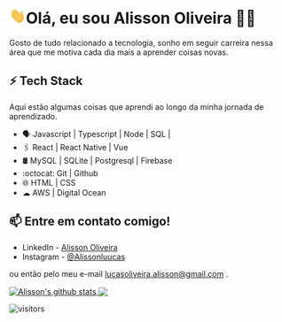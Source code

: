 
# <img src="https://raw.githubusercontent.com/ABSphreak/ABSphreak/master/gifs/Hi.gif" width="30px">Olá, eu sou Alisson Oliveira 👨‍💻

Gosto de tudo relacionado a tecnologia, sonho em seguir carreira nessa área que me motiva cada dia mais a aprender coisas novas.


## ⚡ Tech Stack

Aqui estão algumas coisas que aprendi ao longo da minha jornada de aprendizado.


* 🗣 Javascript | Typescript | Node | SQL | 
* 🖇️ React | React Native | Vue
* 🛢️ MySQL | SQLite | Postgresql | Firebase
* :octocat: Git | Github
* 🌐 HTML | CSS
* ☁ AWS | Digital Ocean 

## 📫 Entre em contato comigo!
- LinkedIn - [Alisson Oliveira](https://in.linkedin.com/in/alisson-oliveira-a8b66a175)
- Instagram - [@Alissonluucas](https://www.instagram.com/alissonluucas)

 ou então pelo meu e-mail lucasoliveira.alisson@gmail.com .

<a href="https://github.com/anuraghazra/github-readme-stats">
  <img align="center" src="https://github-readme-stats.anuraghazra1.vercel.app/api?username=alisson-lucas&show_icons=true&include_all_commits=true&theme=material-palenight" alt="Alisson's github stats" />
</a>

<a href="https://github.com/anuraghazra/github-readme-stats">
  <!-- Change the `github-readme-stats.anuraghazra1.vercel.app` to `github-readme-stats.vercel.app`  -->
  <img align="center" src="https://github-readme-stats.vercel.app/api/top-langs/?username=alisson-lucas&layout=compact&theme=material-palenight" />
</a>

![visitors](https://visitor-badge.glitch.me/badge?page_id=alisson-lucas/alisson-lucas)


 
